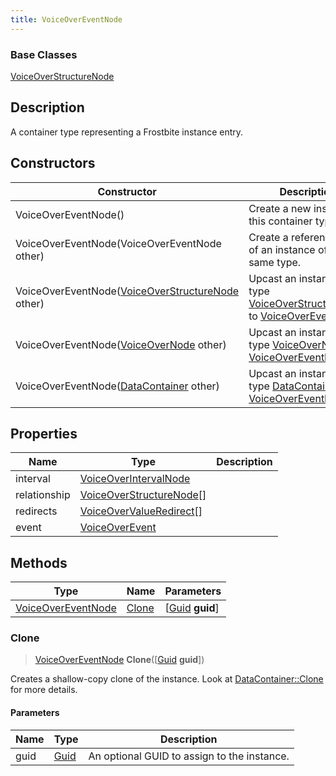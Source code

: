 ```yaml
---
title: VoiceOverEventNode
---
```

### Base Classes

[VoiceOverStructureNode](/vext/ref/fb/voiceoverstructurenode/)

## Description

A container type representing a Frostbite instance entry.

## Constructors

| Constructor                                                                   | Description                                                                                                                 |
| ----------------------------------------------------------------------------- | --------------------------------------------------------------------------------------------------------------------------- |
| VoiceOverEventNode()                                                          | Create a new instance of this container type.                                                                               |
| VoiceOverEventNode(VoiceOverEventNode other)                                  | Create a reference copy of an instance of the same type.                                                                    |
| VoiceOverEventNode([VoiceOverStructureNode](/vext/ref/fb/voiceoverstructurenode/) other)    | Upcast an instance of type [VoiceOverStructureNode](/vext/ref/fb/voiceoverstructurenode/) to [VoiceOverEventNode](/vext/ref/fb/voiceovereventnode/).    |
| VoiceOverEventNode([VoiceOverNode](/vext/ref/fb/voiceovernode/) other)                      | Upcast an instance of type [VoiceOverNode](/vext/ref/fb/voiceovernode/) to [VoiceOverEventNode](/vext/ref/fb/voiceovereventnode/).                      |
| VoiceOverEventNode([DataContainer](/vext/ref/shared/class/datacontainer) other) | Upcast an instance of type [DataContainer](/vext/ref/shared/class/datacontainer) to [VoiceOverEventNode](/vext/ref/fb/voiceovereventnode/). |

## Properties

| Name         | Type                                                 | Description |
| ------------ | ---------------------------------------------------- | ----------- |
| interval     | [VoiceOverIntervalNode](/vext/ref/fb/voiceoverintervalnode/)       |             |
| relationship | [VoiceOverStructureNode](/vext/ref/fb/voiceoverstructurenode/)\[\] |             |
| redirects    | [VoiceOverValueRedirect](/vext/ref/fb/voiceovervalueredirect/)\[\] |             |
| event        | [VoiceOverEvent](/vext/ref/fb/voiceoverevent/)                     |             |

## Methods

| Type                                     | Name            | Parameters                                     |
| ---------------------------------------- | --------------- | ---------------------------------------------- |
| [VoiceOverEventNode](/vext/ref/fb/voiceovereventnode/) | [Clone](#clone) | \[[Guid](/vext/ref/shared/class/guid) **guid**\] |

### Clone

> [VoiceOverEventNode](/vext/ref/fb/voiceovereventnode/) **Clone**(\[[Guid](/vext/ref/shared/class/guid) **guid**\])

Creates a shallow-copy clone of the instance. Look at [DataContainer::Clone](/vext/ref/shared/class/datacontainer#clone) for more details.

#### Parameters

| Name | Type         | Description                                 |
| ---- | ------------ | ------------------------------------------- |
| guid | [Guid](/vext/ref/shared/class/guid/) | An optional GUID to assign to the instance. |
